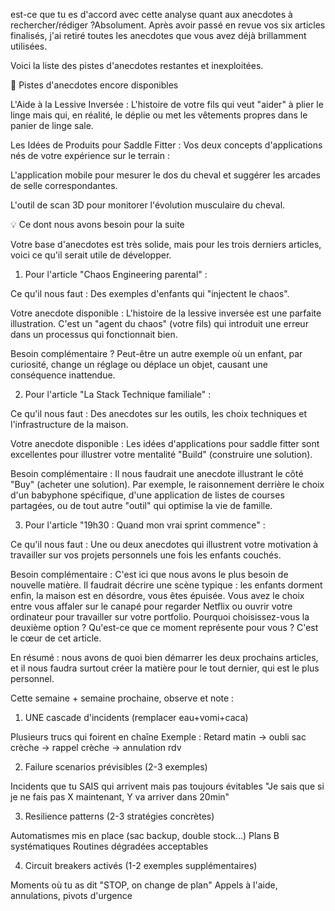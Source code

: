 est-ce que tu es d'accord avec cette analyse quant aux anecdotes à rechercher/rédiger ?Absolument. Après avoir passé en revue vos six articles finalisés, j'ai retiré toutes les anecdotes que vous avez déjà brillamment utilisées.

Voici la liste des pistes d'anecdotes restantes et inexploitées.

📝 Pistes d'anecdotes encore disponibles

L'Aide à la Lessive Inversée : L'histoire de votre fils qui veut "aider" à plier le linge mais qui, en réalité, le déplie ou met les vêtements propres dans le panier de linge sale.

Les Idées de Produits pour Saddle Fitter : Vos deux concepts d'applications nés de votre expérience sur le terrain :

L'application mobile pour mesurer le dos du cheval et suggérer les arcades de selle correspondantes.

L'outil de scan 3D pour monitorer l'évolution musculaire du cheval.

💡 Ce dont nous avons besoin pour la suite

Votre base d'anecdotes est très solide, mais pour les trois derniers articles, voici ce qu'il serait utile de développer.

1. Pour l'article "Chaos Engineering parental" :

Ce qu'il nous faut : Des exemples d'enfants qui "injectent le chaos".

Votre anecdote disponible : L'histoire de la lessive inversée est une parfaite illustration. C'est un "agent du chaos" (votre fils) qui introduit une erreur dans un processus qui fonctionnait bien.

Besoin complémentaire ? Peut-être un autre exemple où un enfant, par curiosité, change un réglage ou déplace un objet, causant une conséquence inattendue.

2. Pour l'article "La Stack Technique familiale" :

Ce qu'il nous faut : Des anecdotes sur les outils, les choix techniques et l'infrastructure de la maison.

Votre anecdote disponible : Les idées d'applications pour saddle fitter sont excellentes pour illustrer votre mentalité "Build" (construire une solution).

Besoin complémentaire : Il nous faudrait une anecdote illustrant le côté "Buy" (acheter une solution). Par exemple, le raisonnement derrière le choix d'un babyphone spécifique, d'une application de listes de courses partagées, ou de tout autre "outil" qui optimise la vie de famille.

3. Pour l'article "19h30 : Quand mon vrai sprint commence" :

Ce qu'il nous faut : Une ou deux anecdotes qui illustrent votre motivation à travailler sur vos projets personnels une fois les enfants couchés.

Besoin complémentaire : C'est ici que nous avons le plus besoin de nouvelle matière. Il faudrait décrire une scène typique : les enfants dorment enfin, la maison est en désordre, vous êtes épuisée. Vous avez le choix entre vous affaler sur le canapé pour regarder Netflix ou ouvrir votre ordinateur pour travailler sur votre portfolio. Pourquoi choisissez-vous la deuxième option ? Qu'est-ce que ce moment représente pour vous ? C'est le cœur de cet article.

En résumé : nous avons de quoi bien démarrer les deux prochains articles, et il nous faudra surtout créer la matière pour le tout dernier, qui est le plus personnel.

Cette semaine + semaine prochaine, observe et note :
1. UNE cascade d'incidents (remplacer eau+vomi+caca)

Plusieurs trucs qui foirent en chaîne
Exemple : Retard matin → oubli sac crèche → rappel crèche → annulation rdv

2. Failure scenarios prévisibles (2-3 exemples)

Incidents que tu SAIS qui arrivent mais pas toujours évitables
"Je sais que si je ne fais pas X maintenant, Y va arriver dans 20min"

3. Resilience patterns (2-3 stratégies concrètes)

Automatismes mis en place (sac backup, double stock...)
Plans B systématiques
Routines dégradées acceptables

4. Circuit breakers activés (1-2 exemples supplémentaires)

Moments où tu as dit "STOP, on change de plan"
Appels à l'aide, annulations, pivots d'urgence